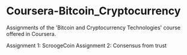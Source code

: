 # Coursera-Bitcoin_Cryptocurrency
Assignments of the 'Bitcoin and Cryptocurrency Technologies' course offered in Coursera. 

Assignment 1: ScroogeCoin
Assignment 2: Consensus from trust
